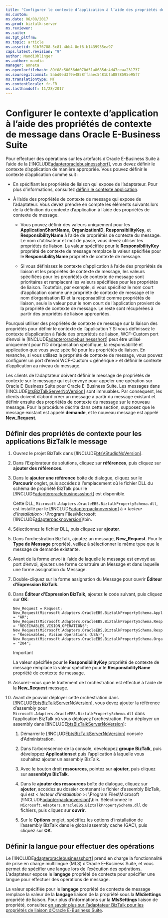 ```yaml
---
title: "Configurer le contexte d’application à l’aide des propriétés de contexte de message dans Oracle E-Business Suite | Documents Microsoft"
ms.custom: 
ms.date: 06/08/2017
ms.prod: biztalk-server
ms.reviewer: 
ms.suite: 
ms.tgt_pltfrm: 
ms.topic: article
ms.assetid: 51b76788-5c81-4bb4-8ef6-b1439955ea97
caps.latest.revision: "9"
author: MandiOhlinger
ms.author: mandia
manager: anneta
ms.openlocfilehash: 89f08c50036dd070d51a8685dc4d47ceaa231737
ms.sourcegitcommit: 5abd0ed3f9e4858ffaaec5481bfa8878595e95f7
ms.translationtype: MT
ms.contentlocale: fr-FR
ms.lasthandoff: 11/28/2017
---
```

# <a name="configure-the-application-context-using-message-context-properties-in-oracle-e-business-suite"></a>Configurer le contexte d’application à l’aide des propriétés de contexte de message dans Oracle E-Business Suite
Pour effectuer des opérations sur les artefacts d’Oracle E-Business Suite à l’aide de la [!INCLUDE[adapteroraclebusinessshort](../../includes/adapteroraclebusinessshort-md.md)], vous devez définir le contexte d’application de manière appropriée. Vous pouvez définir le contexte d’application comme suit :  
  
-   En spécifiant les propriétés de liaison qui expose de l’adaptateur. Pour plus d’informations, consultez [définir le contexte application](../../adapters-and-accelerators/adapter-oracle-ebs/set-application-context.md).  
  
-   À l’aide des propriétés de contexte de message qui expose de l’adaptateur. Vous devez prendre en compte les éléments suivants lors de la définition du contexte d’application à l’aide des propriétés de contexte de message.  
  
    -   Vous pouvez définir des valeurs uniquement pour les **ApplicationShortName**, **OrganizationID**, **ResponsibilityKey**, et **ResponsibilityName** à l’aide de propriétés de contexte du message. Le nom d’utilisateur et mot de passe, vous devez utiliser les propriétés de liaison. La valeur spécifiée pour le **ResponsibilityKey** propriété de contexte de message remplace la valeur spécifiée pour le **ResponsibilityName** propriété de contexte de message.  
  
    -   Si vous définissez le contexte d’application à l’aide des propriétés de liaison et les propriétés de contexte de message, les valeurs spécifiées pour les propriétés de contexte de message sont prioritaires et remplacent les valeurs spécifiées pour les propriétés de liaison. Toutefois, par exemple, si vous spécifiez le nom court d’application comme une propriété de contexte de message et le nom d’organisation ID et la responsabilité comme propriétés de liaison, seule la valeur pour le nom court de l’application provient de la propriété de contexte de message. Le reste sont récupérées à partir des propriétés de liaison appropriées.  
  
 Pourquoi utiliser des propriétés de contexte de message sur la liaison des propriétés pour définir le contexte de l’application ? Si vous définissez le contexte d’application à l’aide des propriétés de liaison, WCF-Custom port d’envoi le [!INCLUDE[adapteroraclebusinessshort](../../includes/adapteroraclebusinessshort-md.md)] peut être utilisé uniquement pour l’ID d’organisation spécifique, la responsabilité et application que vous avez spécifié pour les propriétés de liaison. En revanche, si vous utilisez la propriété de contexte de message, vous pouvez configurer un port d’envoi WCF-Custom « générique » et définir le contexte d’application au niveau du message.  
  
 Les clients de l’adaptateur doivent définir le message de propriétés de contexte sur le message qui est envoyé pour appeler une opération sur Oracle E-Business Suite pour Oracle E-Business Suite. Les messages dans [!INCLUDE[btsBizTalkServerNoVersion](../../includes/btsbiztalkservernoversion-md.md)] sont immuables. Par conséquent, les clients doivent d’abord créer un message à partir du message existant et définir ensuite des propriétés de contexte du message sur le nouveau message. Pour la procédure décrite dans cette section, supposez que le message existant est appelé **demande**, et le nouveau message est appelé **New_Request**.  
  
## <a name="set-the-message-context-properties-for-biztalk-applications"></a>Définir des propriétés de contexte pour les applications BizTalk le message  
  
1.  Ouvrez le projet BizTalk dans [!INCLUDE[btsVStudioNoVersion](../../includes/btsvstudionoversion-md.md)].  
  
2.  Dans l’Explorateur de solutions, cliquez sur **références**, puis cliquez sur **ajouter des références**.  
  
3.  Dans le **ajouter une référence** boîte de dialogue, cliquez sur le **Parcourir** onglet, puis accédez à l’emplacement où le fichier DLL du schéma de propriété BizTalk pour le [!INCLUDE[adapteroraclebusinessshort](../../includes/adapteroraclebusinessshort-md.md)] est disponible.  
  
     Cette DLL, `Microsoft.Adapters.OracleEBS.BiztalkPropertySchema.dll`, est installé par le [!INCLUDE[adapterpacknoversion](../../includes/adapterpacknoversion-md.md)] à \< *lecteur d’installation*\>: \Program Files\Microsoft [!INCLUDE[adapterpacknoversion](../../includes/adapterpacknoversion-md.md)]\bin.  
  
4.  Sélectionnez le fichier DLL, puis cliquez sur **ajouter**.  
  
5.  Dans l’orchestration BizTalk, ajoutez un message, **New_Request**. Pour le **Type de Message** propriété, veillez à sélectionner le même type que le message de demande existante.  
  
6.  Avant de la forme envoi à l’aide de laquelle le message est envoyé au port d’envoi, ajoutez une forme construire un Message et dans laquelle une forme assignation du Message.  
  
7.  Double-cliquez sur la forme assignation du Message pour ouvrir **Éditeur d’Expression BizTalk**.  
  
8.  Dans **Éditeur d’Expression BizTalk**, ajoutez le code suivant, puis cliquez sur **OK**:  
  
    ```  
    New_Request = Request;  
    New_Request(Microsoft.Adapters.OracleEBS.BiztalkPropertySchema.ApplicationShortName) = "AR";  
    New_Request(Microsoft.Adapters.OracleEBS.BiztalkPropertySchema.ResponsibilityKey) = "RECEIVABLES_VISION_OPERATIONS";  
    New_Request(Microsoft.Adapters.OracleEBS.BiztalkPropertySchema.ResponsibilityName) = "Receivables, Vision Operations (USA)";  
    New_Request(Microsoft.Adapters.OracleEBS.BiztalkPropertySchema.OrganizationId) = "204";  
    ```  
  
    > [!IMPORTANT]
    >  La valeur spécifiée pour le **ResponsibilityKey** propriété de contexte de message remplace la valeur spécifiée pour le **ResponsibilityName** propriété de contexte de message.  
  
9. Assurez-vous que le traitement de l’orchestration est effectué à l’aide de la **New_Request** message.  
  
10. Avant de pouvoir déployer cette orchestration dans [!INCLUDE[btsBizTalkServerNoVersion](../../includes/btsbiztalkservernoversion-md.md)], vous devez ajouter la référence d’assembly pour `Microsoft.Adapters.OracleEBS.BiztalkPropertySchema.dll` dans l’application BizTalk où vous déployez l’orchestration. Pour déployer un assembly dans [!INCLUDE[btsBizTalkServerNoVersion](../../includes/btsbiztalkservernoversion-md.md)]:  
  
    1.  Démarrer le [!INCLUDE[btsBizTalkServerNoVersion](../../includes/btsbiztalkservernoversion-md.md)] console d’Administration.  
  
    2.  Dans l’arborescence de la console, développez **groupe BizTalk**, puis développez **Applications**et puis l’application à laquelle vous souhaitez ajouter un assembly BizTalk.  
  
    3.  Avec le bouton droit **ressources**, pointez sur **ajouter**, puis cliquez sur **assemblys BizTalk**.  
  
    4.  Dans le **ajouter des ressources** boîte de dialogue, cliquez sur **ajouter**, accédez au dossier contenant le fichier d’assembly BizTalk, qui est \< *lecteur d’installation* \>: \Program Files\Microsoft [!INCLUDE[adapterpacknoversion](../../includes/adapterpacknoversion-md.md)]\bin. Sélectionnez le `Microsoft.Adapters.OracleEBS.BiztalkPropertySchema.dll` de fichiers, puis cliquez sur **ouvrir**.  
  
    5.  Sur le **Options** onglet, spécifiez les options d’installation de l’assembly BizTalk dans le global assembly cache (GAC), puis cliquez sur **OK**.  
  
## <a name="set-the-language-for-performing-operations"></a>Définir la langue pour effectuer des opérations  
 Le [!INCLUDE[adapteroraclebusinessshort](../../includes/adapteroraclebusinessshort-md.md)] prend en charge la fonctionnalité de prise en charge multilingue (MLS) d’Oracle E-Business Suite, et vous permet de spécifier une langue lors de l’exécution des opérations. L’adaptateur expose le **langage** propriété de contexte pour spécifier une langue pour effectuer des opérations de message.  
  
 La valeur spécifiée pour le **langage** propriété de contexte de message remplace la valeur de la **langage** liaison de la propriété sous la **MlsSettings** propriété de liaison. Pour plus d’informations sur la **MlsSettings** liaison de propriété, consultez [en savoir plus sur l’adaptateur BizTalk pour les propriétés de liaison d’Oracle E-Business Suite](../../adapters-and-accelerators/adapter-oracle-ebs/read-about-the-biztalk-adapter-for-oracle-e-business-suite-binding-properties.md).  
  
